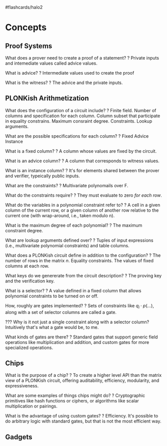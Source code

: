 #flashcards/halo2

# Concepts

## Proof Systems

What does a prover need to create a proof of a statement?
?
Private inputs and intemediate values called advice values.
<!--SR:2022-07-27,4,250-->

What is advice?
?
Intermediate values used to create the proof
<!--SR:2022-07-26,3,250-->

What is the witness?
?
The advice and the private inputs.
<!--SR:2022-07-24,2,250-->

## PLONKish Arithmetization

What does the configuration of a circuit include?
?
Finite field.
Number of columns and specification for each column.
Column subset that participate in equality constrains.
Maximum consraint degree.
Constraints.
Lookup arguments.
<!--SR:2022-07-24,1,210-->

What are the possible specifications for each column?
?
Fixed
Advice
Instance
<!--SR:2022-07-24,1,210-->

What is a fixed column?
?
A column whose values are fixed by the circuit.
<!--SR:2022-07-27,5,270-->

What is an advice column?
?
A column that corresponds to witness values.
<!--SR:2022-07-26,3,230-->

What is an instance column?
?
It's for elements shared between the prover and verifier, typeically public inputs.
<!--SR:2022-07-26,4,250-->

What are the constraints?
?
Multivariate polynomails over F.
<!--SR:2022-07-25,3,250-->

What do the constraints require?
?
They must evaluate to zero *for each row*.
<!--SR:2022-07-25,2,230-->

What do the variables in a polynomial constraint refer to?
?
A cell in a given column of the current row, or a given column of another row relative to the current one (with wrap-around, i.e., taken modulo n).
<!--SR:2022-07-24,1,210-->

What is the maximum degree of each polynomial?
?
The maximum constraint degree.
<!--SR:2022-07-25,2,230-->

What are lookup arguments defined over?
?
Tuples of input expressions (i.e., multivariate polynomial constraints) and table columns.
<!--SR:2022-07-26,4,250-->

What does a PLONKish circuit define in addition to the configuration?
?
The number of rows in the matrix $n$.
Equality constraints.
The values of fixed columns at each row.
<!--SR:2022-07-24,1,210-->

What keys do we genererate from the circuit description?
?
The proving key and the verification key.
<!--SR:2022-07-27,5,270-->

What is a selector?
?
A value defined in a fixed column that allows polynomial constraints to be turned on or off.
<!--SR:2022-07-25,2,250-->

How, roughly are gates implemented?
?
Sets of constraints like $q_i \cdot p(...)$, along with a set of selector columns are called a gate.
<!--SR:2022-07-25,3,250-->

??? Why is it not just a single constraint along with a selector column? Intuitively that's what a gate would be, to me.

What kinds of gates are there?
?
Standard gates that support generic field operations like multiplication and addition, and custom gates for more specialized operations.
<!--SR:2022-07-27,5,270-->

## Chips

What is the purpose of a chip?
?
To create a higher level API than the matrix view of a PLONKish circuit, offering auditability, efficiency, modularity, and expressiveness.
<!--SR:2022-07-27,5,270-->

What are some examples of things chips might do?
?
Cryptographic primitives like hash functions or ciphers, or algorithms like scalar multiplication or pairings.
<!--SR:2022-07-26,4,250-->

What is the advantage of using custom gates?
?
Efficiency. It's possible to do arbitrary logic with standard gates, but that is not the most efficient way.
<!--SR:2022-07-26,4,270-->

## Gadgets
